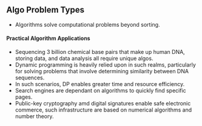 ## Algo Problem Types

- Algorithms solve computational problems beyond sorting.

#### Practical Algorithm Applications
- Sequencing 3 billion chemical base pairs that make up human DNA, storing data, and data analysis all require unique algos.
- Dynamic programming is heavily relied upon in such realms, particularly for solving problems that involve determining similarity between DNA sequences.
- In such scenarios, DP enables greater time and resource efficiency.
- Search engines are dependant on algorithms to quickly find specific pages.
- Public-key cryptography amd digital signatures enable safe electronic commerce, such infrastructure are based on numerical algorithms and number theory.
